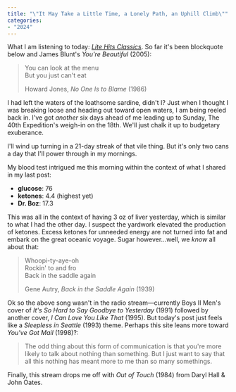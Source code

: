 ```yaml
---
title: "\"It May Take a Little Time, a Lonely Path, an Uphill Climb\""
categories:
- "2024"
---
```


What I am listening to today:  [*Lite Hits Classics*](https://www.accuradio.com/channel/4e38561e77d9e7463600002d).  So far it's been blockquote below and James Blunt's *You're Beautiful* (2005):

> You can look at the menu  
But you just can't eat  
> 
> Howard Jones, *No One Is to Blame* (1986)

I had left the waters of the loathsome sardine, didn't I?  Just when I thought I was breaking loose and heading out toward open waters, I am being reeled back in.  I've got *another* six days ahead of me leading up to Sunday, The 40th Expedition's weigh-in on the 18th.  We'll just chalk it up to budgetary exuberance.  

I'll wind up turning in a 21-day streak of that vile thing.  But it's only two cans a day that I'll power through in my mornings.

My blood test intrigued me this morning within the context of what I shared in my last post: 

* **glucose**: 76
* **ketones**: 4.4 (highest yet)
* **Dr. Boz**: 17.3  

This was all in the context of having 3 oz of liver yesterday, which is similar to what I had the other day.  I suspect the yardwork elevated the production of ketones.  Excess ketones for unneeded energy are not turned into fat and embark on the great oceanic voyage.  Sugar however...well, we *know* all about that:

> Whoopi-ty-aye-oh  
Rockin' to and fro  
Back in the saddle again  
>  
> Gene Autry, *Back in the Saddle Again* (1939)

Ok so the above song wasn't in the radio stream—currently Boys II Men's cover of *It's So Hard to Say Goodbye to Yesterday* (1991) followed by another cover, *I Can Love You Like That* (1995).  But today's post just feels like a *Sleepless in Seattle* (1993) theme. Perhaps this site leans more toward *You've Got Mail* (1998)?:

> The odd thing about this form of communication is that you're more likely to talk about nothing than something. But I just want to say that all this nothing has meant more to me than so many somethings.

Finally, this stream drops me off with *Out of Touch* (1984) from Daryl Hall & John Oates.